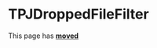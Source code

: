 # TPJDroppedFileFilter #

This page has [**moved**](https://lib-docs.delphidabbler.com/DropFiles/5/API/TPJDroppedFileFilter)